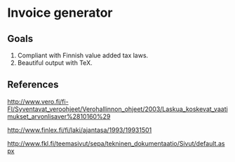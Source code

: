 Invoice generator
=================

Goals
-----

1. Compliant with Finnish value added tax laws.
2. Beautiful output with TeX.

References
----------

http://www.vero.fi/fi-FI/Syventavat_veroohjeet/Verohallinnon_ohjeet/2003/Laskua_koskevat_vaatimukset_arvonlisaver%2810160%29

http://www.finlex.fi/fi/laki/ajantasa/1993/19931501

http://www.fkl.fi/teemasivut/sepa/tekninen_dokumentaatio/Sivut/default.aspx

